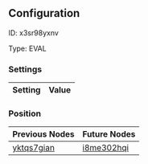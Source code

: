 # <nil>
## Configuration
ID:  x3sr98yxnv

Type: EVAL 


### Settings
| Setting | Value  |
| :------------------------ | ---------------------------------------- |
 




### Position
| Previous Nodes | Future Nodes |
| :------------- | ------------ |
| [yktqs7gian](./yktqs7gian.md) | [i8me302hqi](./i8me302hqi.md) |